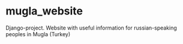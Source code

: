 # mugla_website
Django-project. Website with useful information for russian-speaking peoples in Mugla (Turkey)
